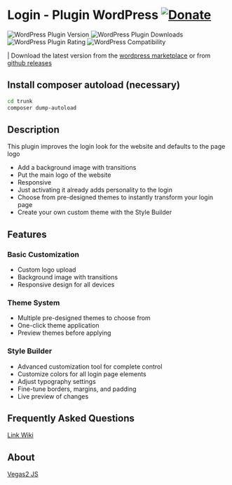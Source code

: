 # Login - Plugin WordPress [![Donate](https://img.shields.io/badge/Donate-PayPal-green.svg)](https://www.paypal.com/donate/?hosted_button_id=32A55GWU7JKY4)

![WordPress Plugin Version](https://img.shields.io/wordpress/plugin/v/login-awp.svg?label=version&style=flat-square)
![WordPress Plugin Downloads](https://img.shields.io/wordpress/plugin/dt/login-awp.svg?label=downloads&style=flat-square)
![WordPress Plugin Rating](https://img.shields.io/wordpress/plugin/r/login-awp.svg?label=rating&style=flat-square)
![WordPress Compatibility](https://img.shields.io/wordpress/plugin/wp-version/login-awp.svg?label=Compatible%20with%20WP&style=flat-square)

| Download the latest version from the [wordpress marketplace](https://wordpress.org/plugins/login-awp/) or from [github releases](https://github.com/AWP-Software/Login-AWP_WordPress_Plugin/releases)

## Install composer autoload (necessary)

```sh
cd trunk
composer dump-autoload
```

## Description

This plugin improves the login look for the website and defaults to the page logo

* Add a background image with transitions
* Put the main logo of the website
* Responsive
* Just activating it already adds personality to the login
* Choose from pre-designed themes to instantly transform your login page
* Create your own custom theme with the Style Builder

## Features

### Basic Customization
* Custom logo upload
* Background image with transitions
* Responsive design for all devices

### Theme System
* Multiple pre-designed themes to choose from
* One-click theme application
* Preview themes before applying

### Style Builder
* Advanced customization tool for complete control
* Customize colors for all login page elements
* Adjust typography settings
* Fine-tune borders, margins, and padding
* Live preview of changes

## Frequently Asked Questions

[Link Wiki](https://github.com/AWP-Software/Login-AWP_WordPress_Plugin/wiki/Frequently-Asked-Questions)

## About 
[Vegas2 JS](https://vegas.jaysalvat.com/)
